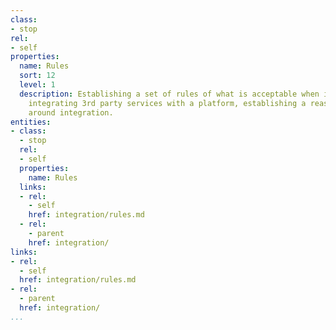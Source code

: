 ```yaml
---
class:
- stop
rel:
- self
properties:
  name: Rules
  sort: 12
  level: 1
  description: Establishing a set of rules of what is acceptable when it comes to
    integrating 3rd party services with a platform, establishing a reasonable expectation
    around integration.
entities:
- class:
  - stop
  rel:
  - self
  properties:
    name: Rules
  links:
  - rel:
    - self
    href: integration/rules.md
  - rel:
    - parent
    href: integration/
links:
- rel:
  - self
  href: integration/rules.md
- rel:
  - parent
  href: integration/
...
```

